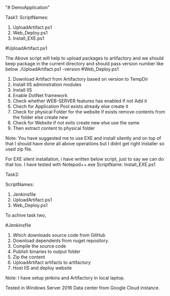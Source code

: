 "# DemoApplication" 

Task1:
ScriptNames:
1. UploadArtifact.ps1
2. Web_Deploy.ps1
3. Install_EXE.ps1

#UploadArtifact.ps1

The Above script will help to upload packages to artifactory and we should keep package in the current directory and should pass version number like below
./UploadArtifact.ps1 -version <somenumber>
#Web_Deploy.ps1

1. Download Artifact from Artifactory based on version to TempDir
2. Install IIS adminstration modules
3. Install IIS
4. Enable DotNet framework
5. Check whether WEB-SERVER features has enabled if not Add it
6. Chech for Application Pool exists already else create it
7. Check for physical Folder for the website if exists remove contents from the folder else create new
8. Check for Website if not exits create new else use the same
9. Then extract content to physical folder 

Note: You have suggested me to use EXE and install silently and on top of that I should have done all above operations but I didnt get right installer so used zip file. 

For EXE silent installation, i have written below script, just to say we can do that too. I have tested with Notepod++.exe
ScriptName: Install_EXE.ps1

Task2:

ScriptNames:
1. Jenkinsfile
2. UploadArtifact.ps1
3. Web_Deploy.ps1

To achive task two, 

#Jenkinsfile

1. Which downloads source code from GitHub
2. Download dependents from nuget repository.
3. Compile the source code 
4. Publish binaries to output folder
5. Zip the content 
6. UploadArtifact artifacts to artifactory
7. Host IIS and deploy website

Note: I have setup jenkins and Artifactory in local laptop. 

Tested in Windows Server 2016 Data center from Google Cloud instance.




